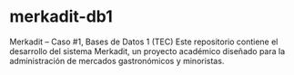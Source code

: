 # merkadit-db1
Merkadit – Caso #1, Bases de Datos 1 (TEC) Este repositorio contiene el desarrollo del sistema Merkadit, un proyecto académico diseñado para la administración de mercados gastronómicos y minoristas.
